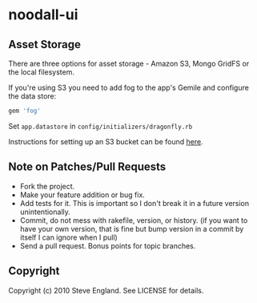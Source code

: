 # noodall-ui

## Asset Storage

There are three options for asset storage - Amazon S3, Mongo GridFS or the local filesystem.

If you're using S3 you need to add fog to the app's Gemile and configure the data store:

```ruby
gem 'fog'
```

Set `app.datastore` in `config/initializers/dragonfly.rb`

Instructions for setting up an S3 bucket can be found [here](S3.md).

## Note on Patches/Pull Requests

* Fork the project.
* Make your feature addition or bug fix.
* Add tests for it. This is important so I don't break it in a future version unintentionally.
* Commit, do not mess with rakefile, version, or history. (if you want to have your own version, that is fine but bump version in a commit by itself I can ignore when I pull)
* Send a pull request. Bonus points for topic branches.

## Copyright

Copyright (c) 2010 Steve England. See LICENSE for details.
